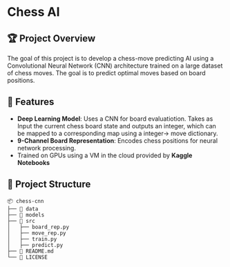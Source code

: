 # Chess AI

## 🏆 Project Overview

The goal of this project is to develop a chess-move predicting AI using  a Convolutional Neural Network (CNN)  architecture trained on a large dataset of chess moves. The goal is to predict optimal moves based on board positions.

## 🚀 Features

- **Deep Learning Model**: Uses a CNN for board evaluatiotion. Takes as Input the current chess board state and outputs an integer, which can be mapped to a corresponding map using a integer-> move dictionary.
- **9-Channel Board Representation**: Encodes chess positions for neural network processing.
- Trained on GPUs using a VM in the cloud provided by **Kaggle Notebooks**


## 📂 Project Structure

```
📦 chess-cnn
├── 📁 data                  
├── 📁 models                
├── 📁 src                   
│   ├── board_rep.py         
│   ├── move_rep.py          
│   ├── train.py             
│   ├── predict.py           
├── 📄 README.md              
└── 📄 LICENSE                
```

